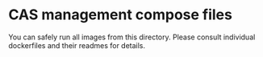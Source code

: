 # CAS management compose files

You can safely run all images from this directory.
Please consult individual dockerfiles and their readmes for details.


